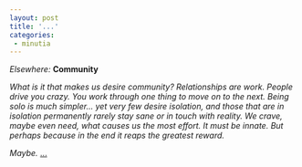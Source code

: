 ```yaml
---
layout: post
title: '...'
categories:
 - minutia
---
```


<i>Elsewhere:</i> <b>Community</b>

<i>What is it that makes us desire community? Relationships are work. People drive you crazy. You work through one thing to move on to the next. Being solo is much simpler... yet very few desire isolation, and those that are in isolation permanently rarely stay sane or in touch with reality. We crave, maybe even need, what causes us the most effort. It must be innate. But perhaps because in the end it reaps the greatest reward. 

Maybe.</i> <a href="http://spirituallife.blogspot.com/2002_10_20_spirituallife_archive.html#83434674">...</a>

